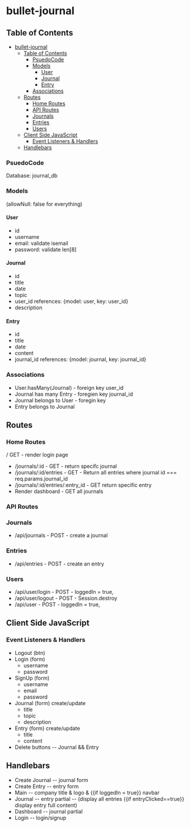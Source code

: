 # bullet-journal
## Table of Contents
- [bullet-journal](#bullet-journal)
  - [Table of Contents](#table-of-contents)
    - [PsuedoCode](#psuedocode)
    - [Models](#models)
      - [User](#user)
      - [Journal](#journal)
      - [Entry](#entry)
    - [Associations](#associations)
  - [Routes](#routes)
    - [Home Routes](#home-routes)
    - [API Routes](#api-routes)
    - [Journals](#journals)
    - [Entries](#entries)
    - [Users](#users)
  - [Client Side JavaScript](#client-side-javascript)
    - [Event Listeners \& Handlers](#event-listeners--handlers)
  - [Handlebars](#handlebars)


### PsuedoCode

Database: journal_db

### Models
(allowNull: false for everything)

#### User 
* id
* username
* email: validate isemail 
* password: validate len[8]

#### Journal
* id
* title
* date
* topic
* user_id references: {model: user, key: user_id}
* description 

#### Entry
* id
* title
* date
* content
* journal_id references: {model: journal, key: journal_id}

### Associations
* User.hasMany(Journal) - foreign key user_id
* Journal has many Entry - foregien key journal_id
* Journal belongs to User - foregin key 
* Entry belongs to Journal

## Routes

### Home Routes
/ GET - render login page
* /journals/:id - GET - return specifc journal
* /journals/:id/entries - GET - Return all entries where journal id === req.params.journal_id 
* /journals/:id/entries/:entry_id - GET return specific entry
* Render dashboard - GET all journals 

### API Routes
### Journals
* /api/journals - POST - create a journal

### Entries
* /api/entries - POST - create an entry

### Users
* /api/user/login - POST - loggedIn = true,
* /api/user/logout - POST - Session.destroy
* /api/user - POST - loggedIn = true, 

## Client Side JavaScript
### Event Listeners & Handlers 
* Logout (btn)
* Login (form) 
  - username
  - password
* SignUp (form) 
  - username
  - email
  - password
* Journal (form) create/update 
  - title 
  - topic 
  - description 
* Entry (form) create/update
  - title
  - content 
* Delete buttons -- Journal && Entry 

## Handlebars
* Create Journal -- journal form 
* Create Entry -- entry form
* Main -- company title & logo & {{if loggedIn = true}} navbar
* Journal -- entry partial --  (display all entries {{if entryClicked==true}} display entry full content)
* Dashboard -- journal partial 
* Login -- login/signup 
